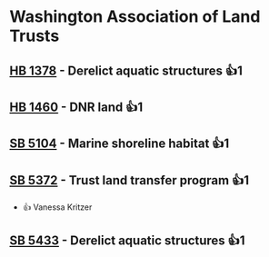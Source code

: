 # Washington Association of Land Trusts

## [HB 1378](/bill/2023-24/hb/1378/) - Derelict aquatic structures 👍1  

## [HB 1460](/bill/2023-24/hb/1460/) - DNR land 👍1  

## [SB 5104](/bill/2023-24/sb/5104/) - Marine shoreline habitat 👍1  

## [SB 5372](/bill/2023-24/sb/5372/) - Trust land transfer program 👍1  
* 👍 Vanessa Kritzer

## [SB 5433](/bill/2023-24/sb/5433/) - Derelict aquatic structures 👍1  